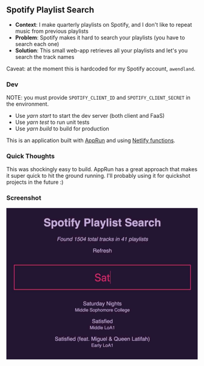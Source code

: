 ## Spotify Playlist Search

- **Context**: I make quarterly playlists on Spotify, and I don't like to repeat music from previous playlists
- **Problem**: Spotify makes it hard to search your playlists (you have to search each one)
- **Solution**: This small web-app retrieves all your playlists and let's you search the track names

Caveat: at the moment this is hardcoded for my Spotify account, `awendland`.

### Dev

NOTE: you must provide `SPOTIFY_CLIENT_ID` and `SPOTIFY_CLIENT_SECRET` in the environment.

- Use _yarn start_ to start the dev server (both client and FaaS)
- Use _yarn test_ to run unit tests
- Use _yarn build_ to build for production

This is an application built with [AppRun](https://github.com/yysun/apprun) and using [Netlify functions](https://www.netlify.com/docs/functions/).

### Quick Thoughts

This was shockingly easy to build. AppRun has a great approach that makes it super quick to hit the ground running. I'll probably using it for quickshot projects in the future :)

### Screenshot

![Screenshot of the web app with the search text "Sat" showing 3 matching playlists of 1504 total tracks in 41 playlists](readme/screenshot.jpg)
